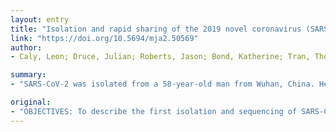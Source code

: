 ```yaml
---
layout: entry
title: "Isolation and rapid sharing of the 2019 novel coronavirus (SARS-CoV-2) from the first patient diagnosed with COVID-19 in Australia"
link: "https://doi.org/10.5694/mja2.50569"
author:
- Caly, Leon; Druce, Julian; Roberts, Jason; Bond, Katherine; Tran, Thomas; Kostecki, Renata; Yoga, Yano; Naughton, William; Taiaroa, George; Seemann, Torsten; Schultz, Mark B.; Howden, Benjamin P.; Korman, Tony M.; Lewin, Sharon R.; Williamson, Deborah A.; Catton, Mike G.

summary:
- "SARS-CoV-2 was isolated from a 58-year-old man from Wuhan, China. He arrived in Melbourne on 19 January 2020 with fever, cough, and progressive dyspnoea. Inoculation of Vero/hSLAM cells led to the isolation of the virus in culture. Whole genome sequencing of the viral isolate and phylogenetic analysis indicated the isolate exhibited greater than 99.99% sequence identity."

original:
- "OBJECTIVES: To describe the first isolation and sequencing of SARS-CoV-2 in Australia and rapid sharing of the isolate. SETTING: SARS-CoV-2 was isolated from a 58-year-old man from Wuhan, China who arrived in Melbourne on 19 January 2020 and was admitted to the Monash Medical Centre, Melbourne from the emergency department on 24 January 2020 with fever, cough, and progressive dyspnoea. MAJOR OUTCOMES: Clinical course and laboratory features of the first reported case of COVID-19 (the illness caused by SARS-CoV-2) in Australia; isolation, whole genome sequencing, imaging, and rapid sharing of virus from the patient. RESULTS: A nasopharyngeal swab and sputum collected when the patient presented to hospital were each positive for SARS-CoV-2 (reverse transcription polymerase chain reaction). Inoculation of Vero/hSLAM cells with material from the nasopharyngeal swab led to the isolation of SARS-CoV-2 virus in culture. Electron microscopy of the supernatant confirmed the presence of virus particles with morphology characteristic of viruses of the family Coronaviridae. Whole genome sequencing of the viral isolate and phylogenetic analysis indicated the isolate exhibited greater than 99.99% sequence identity with other publicly available SARS-CoV-2 genomes. Within 24 hours of isolation, the first Australian SARS-CoV-2 isolate was shared with local and overseas reference laboratories and major North American and European culture collections. CONCLUSIONS: The ability to rapidly identify, propagate, and internationally share our SARS-CoV-2 isolate is an important step in collaborative scientific efforts to deal effectively with this international public health emergency by developing better diagnostic procedures, vaccine candidates, and antiviral agents."
---
```


